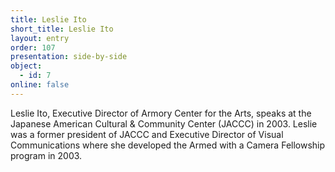 ```yaml
---
title: Leslie Ito
short_title: Leslie Ito
layout: entry
order: 107
presentation: side-by-side
object:
  - id: 7
online: false
---
```


Leslie Ito, Executive Director of Armory Center for the Arts, speaks at the Japanese American Cultural & Community Center (JACCC) in 2003. Leslie was a former president of JACCC and Executive Director of Visual Communications where she developed the Armed with a Camera Fellowship program in 2003.